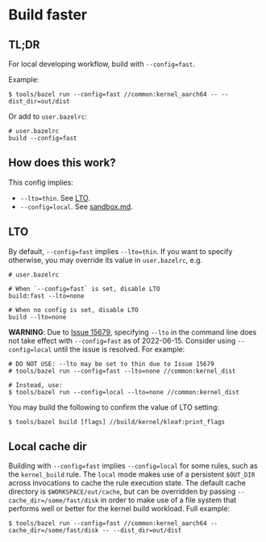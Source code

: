 # Build faster

## TL;DR

For local developing workflow, build with `--config=fast`.

Example:

```shell
$ tools/bazel run --config=fast //common:kernel_aarch64 -- --dist_dir=out/dist
```

Or add to `user.bazelrc`:

```text
# user.bazelrc
build --config=fast
```

## How does this work?

This config implies:

- `--lto=thin`. See [LTO](#lto).
- `--config=local`. See [sandbox.md](sandbox.md).

## LTO

By default, `--config=fast` implies `--lto=thin`. If you want to specify
otherwise, you may override its value in `user.bazelrc`, e.g.

```text
# user.bazelrc

# When `--config=fast` is set, disable LTO
build:fast --lto=none

# When no config is set, disable LTO
build --lto=none
```

**WARNING**: Due to
[Issue 15679](https://github.com/bazelbuild/bazel/issues/15679), specifying
`--lto` in the command line does not take effect with `--config=fast`
as of 2022-06-15. Consider using `--config=local` until the issue is resolved.
For example:

```shell
# DO NOT USE: --lto may be set to thin due to Issue 15679
# tools/bazel run --config=fast --lto=none //common:kernel_dist

# Instead, use:
$ tools/bazel run --config=local --lto=none //common:kernel_dist
```

You may build the following to confirm the value of LTO setting:

```shell
$ tools/bazel build [flags] //build/kernel/kleaf:print_flags
```

## Local cache dir

Building with `--config=fast` implies `--config=local` for some rules, such as
the `kernel_build` rule. The `local` mode makes use of a persistent `$OUT_DIR`
across invocations to cache the rule execution state. The default cache
directory is `$WORKSPACE/out/cache`, but can be overridden by passing
`--cache_dir=/some/fast/disk` in order to make use of a file system that
performs well or better for the kernel build workload. Full example:

```shell
$ tools/bazel run --config=fast //common:kernel_aarch64 --cache_dir=/some/fast/disk -- --dist_dir=out/dist
```

